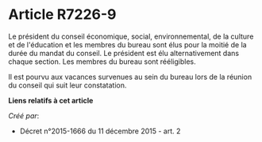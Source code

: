 # Article R7226-9

Le président du conseil économique, social, environnemental, de la culture et de l'éducation et les membres du bureau sont
élus pour la moitié de la durée du mandat du conseil. Le président est élu alternativement dans chaque section. Les membres
du bureau sont rééligibles.

Il est pourvu aux vacances survenues au sein du bureau lors de la réunion du conseil qui suit leur constatation.

**Liens relatifs à cet article**

_Créé par_:

  - Décret n°2015-1666 du 11 décembre 2015 - art. 2
